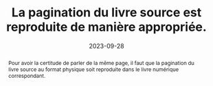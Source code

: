 ---
N: 
Rubrique: 
title: La pagination du livre source est reproduite de manière appropriée. 
detail:  
abstract: Pour avoir la certitude de parler de la même page, il faut que la pagination du livre source au format physique soit reproduite dans le livre numérique correspondant.
categories: [" navigation"]
agrege: O0000-E082
opquast: '0000'
indiceebook: '82'
description: "Règle n° 082"
before: "081"
weight: "082"
after: "083"
actif: '1'
layout: rules
date: 2023-09-28
tags: ["", ""]
objectif: ["Faciliter la communication autour d’un même livre, indépendamment de son format", "Permettre les références et citations indépendamment du format du livre"]
Meo: ["Dans les documents composant le livre numérique, donner aux appareils de lecture l’indication des changements de page."]
Controle: ["Dans l’appareil de lecture, vérifier qu’il est possible d’atteindre une page spécifique", "Vérifier que le contenu de la page atteinte correspond à la même page dans le livre source"]
Source: ["SNE"]
Referentiel: ["EPUB https://www.w3.org/TR/epub-ssv-11/#sec-pagination (epub:type=”page-break” attribute)"]
Steps: ["", ""]
Pertinence: 1
---